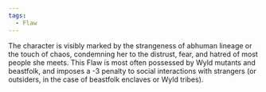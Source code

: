 ```yaml
---
tags:
  - Flaw
---
```

The character is visibly marked by the strangeness of abhuman lineage or the touch of chaos, condemning her to the distrust, fear, and hatred of most people she meets. This Flaw is most often possessed by Wyld mutants and beastfolk, and imposes a -3 penalty to social interactions with strangers (or outsiders, in the case of beastfolk enclaves or Wyld tribes).